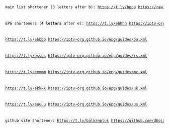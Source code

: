 
<code>
<pre>

main list shortener (3 letters after b):
https://t.ly/bppp
https://raw.githubusercontent.com/dbojan/free-iptv-balkan-plus/main/balkan-plus.m3u


EPG shorteners (**4 letters** after e):
https://t.ly/ehhhh
https://iptv-org.github.io/epg/guides/hr.xml 

https://t.ly/ebbbb
https://iptv-org.github.io/epg/guides/ba.xml

https://t.ly/essss
https://iptv-org.github.io/epg/guides/rs.xml

https://t.ly/emmmm
https://iptv-org.github.io/epg/guides/me.xml

https://t.ly/ekkkk
https://iptv-org.github.io/epg/guides/uk.xml

https://t.ly/euuuu
https://iptv-org.github.io/epg/guides/us.xml


github site shortener:
https://t.ly/balkanplus
https://github.com/dbojan/free-iptv-balkan-plus 
